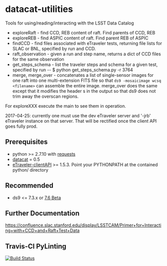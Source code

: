 # datacat-utilities
Tools for using/reading/interacting with the LSST Data Catalog

- exploreRaft - find CCD, REB content of raft. Find parents of CCD, REB
- exploreREB - find ASPIC content of raft. Find parent REB of ASPIC
- findCCD - find files associated with eTraveler tests, returning file lists for SLAC or BNL, specified by run and CCD.
 - raft_observation - given a run and step name, returns a dict of CCD files for the same observation
- get_steps_schema - list the traveler steps and schema for a given test, specified by run
-- $ python get_steps_schema.py  -r 3764
- merge, merge\_over - concatenates a list of single-sensor images for one raft into one multi-extension FITS file so that `ds9 -mosaicimage wcsq <filename>` can assemble the entire image.  merge\_over does the same except that it modifies the header s in the output so that ds9 does not trim away the overscan regions.

For exploreXXX execute the main to see them in operation.

2017-04-25: currently one must use the dev eTraveler server and '-jrb' eTraveler instance on that server. That will be rectified once the client API goes fully prod.

## Prerequisites
- python >= 2.7.10 with [requests](http://docs.python-requests.org/en/master/)
- [datacat](https://pypi.python.org/pypi/datacat) = 0.5
- [eTraveler-clientAPI](https://github.com/lsst-camera-dh/eTraveler-clientAPI) >= 1.5.3. Point your PYTHONPATH at the contained python/ directory

## Recommended
- ds9 <= 7.3.x or [7.6 Beta](http://ds9.si.edu/site/Beta.html)

## Further Documentation
https://confluence.slac.stanford.edu/display/LSSTCAM/Primer+for+Interacting+with+CCD+and+Raft+Test+Data

## Travis-CI PyLinting
[![Build Status](https://travis-ci.org/lsst-camera-dh/datacat-utilities.svg?branch=master)](https://travis-ci.org/lsst-camera-dh/datacat-utilities)
